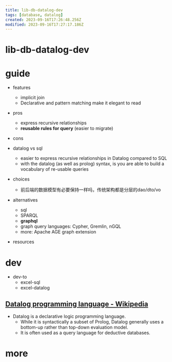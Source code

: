 ```yaml
---
title: lib-db-datalog-dev
tags: [database, datalog]
created: 2023-09-16T17:26:48.256Z
modified: 2023-09-16T17:27:17.186Z
---
```


# lib-db-datalog-dev

# guide

- features
  - implicit join
  - Declarative and pattern matching make it elegant to read

- pros
  - express recursive relationships
  - **reusable rules for query** (easier to migrate)

- cons

- datalog vs sql
  - easier to express recursive relationships in Datalog compared to SQL
  - with the datalog (as well as prolog) syntax, is you are able to build a vocabulary of re-usable queries

- choices
  - 前后端的数据模型有必要保持一样吗，传统架构都是分层的dao/dto/vo

- alternatives
  - sql
  - SPARQL
  - **graphql**
  - graph query languages: Cypher, Gremlin, nGQL
  - more: Apache AGE graph extension

- resources
# dev
- dev-to
  - excel-sql
  - excel-datalog

## [Datalog programming language - Wikipedia](https://en.wikipedia.org/wiki/Datalog)

- Datalog is a declarative logic programming language. 
  - While it is syntactically a subset of Prolog, Datalog generally uses a bottom-up rather than top-down evaluation model. 
  - It is often used as a query language for deductive databases.
# more
